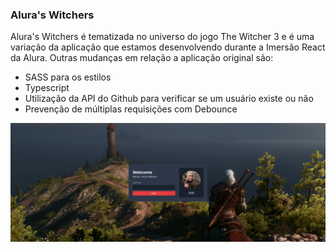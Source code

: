 ### Alura's Witchers 

Alura's Witchers é tematizada no universo do jogo The Witcher 3 e é uma variação da aplicação que estamos desenvolvendo durante a Imersão React da Alura.
Outras mudanças em relação a aplicação original são:
- SASS para os estilos
- Typescript
- Utilização da API do Github para verificar se um usuário existe ou não
- Prevenção de múltiplas requisições com Debounce

![](./public/design/desktop-preview.png)
